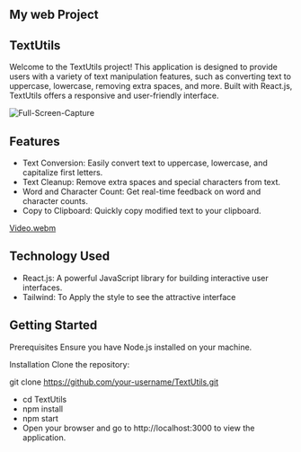 ## My web Project

## TextUtils

Welcome to the TextUtils project! This application is designed to provide users with a variety of text manipulation features, such as converting text to uppercase, lowercase, removing extra spaces, and more. Built with React.js, TextUtils offers a responsive and user-friendly interface.

![Full-Screen-Capture](https://github.com/user-attachments/assets/a4679a23-f540-46d8-9eb2-c80c4e565f36)

## Features
- Text Conversion: Easily convert text to uppercase, lowercase, and capitalize first letters.
- Text Cleanup: Remove extra spaces and special characters from text.
- Word and Character Count: Get real-time feedback on word and character counts.
- Copy to Clipboard: Quickly copy modified text to your clipboard.

[Video.webm](https://github.com/user-attachments/assets/3682f58a-5a34-4667-a622-d32561e798aa)

## Technology Used
- React.js: A powerful JavaScript library for building interactive user interfaces.
- Tailwind: To Apply the style to see the attractive interface

## Getting Started
Prerequisites
Ensure you have Node.js installed on your machine.

Installation
Clone the repository:

git clone https://github.com/your-username/TextUtils.git

- cd TextUtils
- npm install
- npm start
- Open your browser and go to http://localhost:3000 to view the application.
